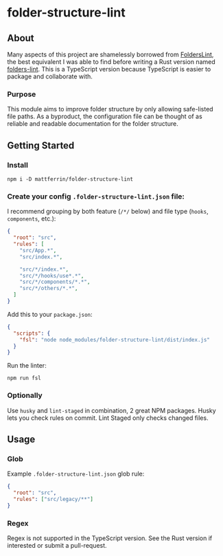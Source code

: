 # folder-structure-lint

## About

Many aspects of this project are shamelessly borrowed from [FoldersLint](https://github.com/denisraslov/folderslint), the best equivalent I was able to find before writing a Rust version named [folders-lint](https://github.com/mattferrin/folders-lint). This is a TypeScript version because TypeScript is easier to package and collaborate with.

### Purpose

This module aims to improve folder structure by only allowing safe-listed file paths. As a byproduct, the configuration file can be thought of as reliable and readable documentation for the folder structure.

## Getting Started

### Install

`npm i -D mattferrin/folder-structure-lint`

### Create your config `.folder-structure-lint.json` file:

I recommend grouping by both feature (`/*/` below) and file type (`hooks`, `components`, etc.):

```json
{
  "root": "src",
  "rules": [
    "src/App.*",
    "src/index.*",

    "src/*/index.*",
    "src/*/hooks/use*.*",
    "src/*/components/*.*",
    "src/*/others/*.*",
  ]
}
```

Add this to your `package.json`:

```json
{
  "scripts": {
    "fsl": "node node_modules/folder-structure-lint/dist/index.js"
  }
}
```

Run the linter:

`npm run fsl`

### Optionally

Use `husky` and `lint-staged` in combination, 2 great NPM packages. Husky lets you check rules on commit. Lint Staged only checks changed files.

## Usage

### Glob

Example `.folder-structure-lint.json` glob rule:

```json
{
  "root": "src",
  "rules": ["src/legacy/**"]
}
```

### Regex

Regex is not supported in the TypeScript version. See the Rust version if interested or submit a pull-request.
